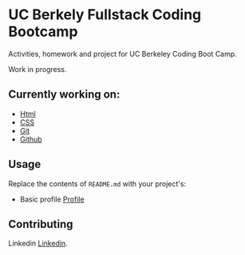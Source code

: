 # UC Berkely Fullstack Coding Bootcamp

Activities, homework and project for UC Berkeley Coding Boot Camp. 

Work in progress.

## Currently working on:

- [Html](#installation)
- [CSS](#usage)
- [Git](#support)
- [Github](#contributing)


## Usage

Replace the contents of `README.md` with your project's:

- Basic profile [Profile](https://github.com/Mamitin/Basic-portfolio/blob/master/portfolio.html)


## Contributing

Linkedin [Linkedin](https://www.linkedin.com/in/monica-amitin-58635475/).
